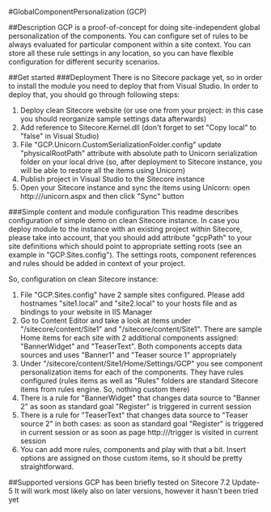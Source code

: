 #GlobalComponentPersonalization (GCP)

##Description
GCP is a proof-of-concept for doing site-independent global personalization of the components.
You can configure set of rules to be always evaluated for particular component within a site context. You can store all these rule settings in any location, so you can have flexible configuration for different security scenarios.  

##Get started
###Deployment
There is no Sitecore package yet, so in order to install the module you need to deploy that from Visual Studio.
In order to deploy that, you should go through following steps:

1. Deploy clean Sitecore website (or use one from your project: in this case you should reorganize sample settings data afterwards)
2. Add reference to Sitecore.Kernel.dll (don't forget to set "Copy local" to "false" in Visual Studio)
3. File "GCP.Unicorn.CustomSerializationFolder.config" update "physicalRootPath" attribute with absolute path to Unicorn serialization folder on your local drive (so, after deployment to Sitecore instance, you will be able to restore all the items using Unicorn)
4. Publish project in Visual Studio to the Sitecore instance
5. Open your Sitecore instance and sync the items using Unicorn: open http://<your-instance>/unicorn.aspx and then click "Sync" button

###Simple content and module configuration
This readme describes configuration of simple demo on clean Sitecore instance. In case you deploy module to the instance with an existing project within Sitecore, please take into account, that you should add attribute "gcpPath" to your site definitions which should point to appropriate setting roots (see an example in "GCP.Sites.config"). The settings roots, component references and rules should be added in context of your project.

So, configuration on clean Sitecore instance:

1. File "GCP.Sites.config" have 2 sample sites configured. Please add hostnames "site1.local" and "site2.local" to your hosts file and as bindings to your website in IIS Manager
2. Go to Content Editor and take a look at items under "/sitecore/content/Site1" and "/sitecore/content/Site1". There are sample Home items for each site with 2 additional components assigned: "BannerWidget" and "TeaserText". Both components accepts data sources and uses "Banner1" and "Teaser source 1" appropriately 
3. Under "/sitecore/content/Site1/Home/Settings/GCP" you see component personalization items for each of the components. They have rules configured (rules items as well as "Rules" folders are standard Sitecore items from rules engine. So, nothing custom there)
4. There is a rule for "BannerWidget" that changes data source to "Banner 2" as soon as standard goal "Register" is triggered in current session
5. There is a rule for "TeaserText" that changes data source to "Teaser source 2" in both cases: as soon as standard goal "Register" is triggered in current session or as soon as page http://<your-sitename>/trigger is visited in current session
6. You can add more rules, components and play with that a bit. Insert options are assigned on those custom items, so it should be pretty straightforward.

##Supported versions
GCP has been briefly tested on Sitecore 7.2 Update-5
It will work most likely also on later versions, however it hasn't been tried yet






